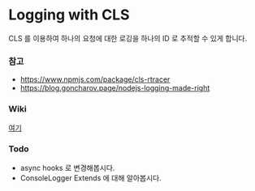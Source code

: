 # Logging with CLS
CLS 를 이용하여 하나의 요청에 대한 로깅을 하나의 ID 로 추적할 수 있게 합니다.

### 참고
- https://www.npmjs.com/package/cls-rtracer
- https://blog.goncharov.page/nodejs-logging-made-right

### Wiki
[여기](https://github.com/gksrlfw/study/wiki/Nodejs#cls-continuation-local-storage)

### Todo
- async hooks 로 변경해봅시다.
- ConsoleLogger Extends 에 대해 알아봅시다.